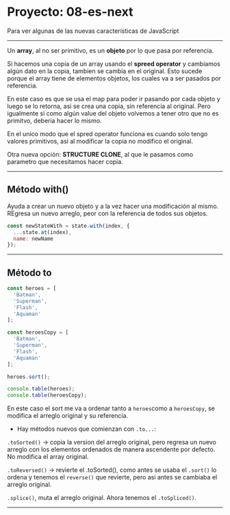 # Proyecto: 08-es-next

Para ver algunas de las nuevas características de JavaScript

---

Un **array**, al no ser primitivo, es un **objeto** por lo que pasa por referencia.

Si hacemos una copia de un array usando el **spreed operator** y cambiamos algún dato en la copia, tambien se cambia en el original. Esto sucede porque el array tiene de elementos objetos, los cuales va a ser pasados por referencia.

En este caso es que se usa el map para poder ir pasando por cada objeto y luego se lo retorna, asi se crea una copia, sin referencia al original. Pero igualmente si como algún value del objeto volvemos a tener otro que no es primitvo, deberia hacer lo mismo.

En el unico modo que el spred operator funciona es cuando solo tengo valores primitivos, asi al modificar la copia no modifico el original.

Otra nueva opción: **STRUCTURE CLONE**, al que le pasamos como parametro que necesitamos hacer copia.


---

## Método with()

Ayuda a crear un nuevo objeto y a la vez hacer una modificación al mismo. REgresa un nuevo arreglo, peor con la referencia de todos sus objetos.

```JavaScript
const newStateWith = state.with(index, {
  ...state.at(index),
  name: newName
});
```

---

## Método to

```JavaScript
const heroes = [
  'Batman',
  'Superman',
  'Flash',
  'Aquaman'
];

const heroesCopy = [
  'Batman',
  'Superman',
  'Flash',
  'Aquaman'
];

heroes.sort();

console.table(heroes);
console.table(heroesCopy);
```

En este caso el sort me va a ordenar tanto a `heroes`como a `heroesCopy`, se modifica el arreglo original y su referencia.

- Hay métodos nuevos que comienzan con `.to...`:

`.toSorted()` -> copia la version del arreglo original, pero regresa un nuevo arreglo con los elementos ordenados de manera ascendente por defecto. No modifica el array original.


`.toReversed()` -> revierte el .toSorted(), como antes se usaba el `.sort()` lo ordena y tenemos el `reverse()` que revierte, pero asi antes se cambiaba el arreglo original.

`.splice()`, muta el arreglo original. Ahora tenemos el `.toSpliced()`.

---